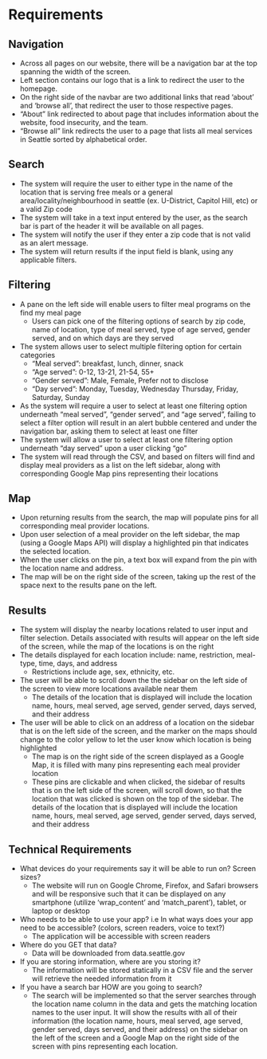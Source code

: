 # Requirements

## Navigation
- Across all pages on our website, there will be a navigation bar at the top spanning the width of the screen.
- Left section contains our logo that is a link to redirect the user to the homepage. 
- On the right side of the navbar are two additional links that read ‘about’ and ‘browse all’, that redirect the user to those respective pages.
- “About” link redirected to about page that includes information about the website, food insecurity, and the team. 
- “Browse all” link redirects the user to a page that lists all meal services in Seattle sorted by alphabetical order.


## Search
- The system will require the user to either type in the name of the location that is serving free meals or a general area/locality/neighbourhood in seattle (ex. U-District, Capitol Hill, etc) or a valid Zip code
- The system will take in a text input entered by the user, as the search bar is part of the header it will be available on all pages. 
- The system will notify the user if they enter a zip code that is not valid as an alert message.
- The system will return results if the input field is blank, using any applicable filters.  


## Filtering
- A pane on the left side will enable users to filter meal programs on the find my meal page
    - Users can pick one of the filtering options of search by zip code, name of location, type of meal served, type of age served, gender served, and on which days are they served
- The system allows user to select multiple filtering option for certain categories 
    - “Meal served”: breakfast, lunch, dinner, snack
    - “Age served”: 0-12, 13-21, 21-54, 55+
    - “Gender served”: Male, Female, Prefer not to disclose
    - “Day served”: Monday, Tuesday, Wednesday Thursday, Friday, Saturday, Sunday
- As the system will require a user to select at least one filtering option underneath “meal served”, “gender served”, and “age served”, failing to select a filter option will result in an alert bubble centered and under the navigation bar, asking them to select at least one filter
- The system will allow a user to select at least one filtering option underneath “day served” upon a user clicking “go”
- The system will read through the CSV, and based on filters will find and display meal providers as a list on the left sidebar, along with corresponding Google Map pins representing their locations


## Map
- Upon returning results from the search, the map will populate pins for all corresponding meal provider locations.
- Upon user selection of a meal provider on the left sidebar, the map (using a Google Maps API) will display a highlighted pin that indicates the selected location. 
- When the user clicks on the pin, a text box will expand from the pin with the location name and address. 
- The map will be on the right side of the screen, taking up the rest of the space next to the results pane on the left. 


## Results
- The system will display the nearby locations related to user input and filter selection. Details associated with results will appear on the left side of the screen, while the map of the locations is on the right
- The details displayed for each location include: name, restriction, meal-type, time, days, and address
    - Restrictions include age, sex, ethnicity, etc.
- The user will be able to scroll down the the sidebar on the left side of the screen to view more locations available near them
    - The details of the location that is displayed will include the location name, hours, meal served, age served, gender served, days served, and their address
- The user will be able to click on an address of a location on the sidebar that is on the left side of the screen, and the marker on the maps should change to the color yellow to let the user know which location is being highlighted
    - The map is on the right side of the screen displayed as a Google Map, it is filled with many pins representing each meal provider location
    - These pins are clickable and when clicked,  the sidebar of results that is on the left side of the screen, will scroll down, so that the location that was clicked is shown on the top of the sidebar. The details of the location that is displayed will include the location name, hours, meal served, age served,  gender served, days served, and their address


## Technical Requirements
- What devices do your requirements say it will be able to run on? Screen sizes?
    - The website will run on Google Chrome, Firefox, and Safari browsers and will be responsive such that it can be displayed on any smartphone (utilize ‘wrap_content’ and ‘match_parent’), tablet, or laptop or desktop
- Who needs to be able to use your app? i.e In what ways does your app need to be accessible? (colors, screen readers, voice to text?)
    - The application will be accessible with screen readers
- Where do you GET that data?
    - Data will be downloaded from data.seattle.gov
- If you are storing information, where are you storing it?
    - The information will be stored statically in a CSV file and the server will retrieve the needed information from it
- If you have a search bar HOW are you going to search?
    - The search will be implemented so that the server searches through the location name column in the data and gets the matching location names to the user input. It will show the results with all of their information (the location name, hours, meal served, age served, gender served, days served, and their address) on the sidebar on the left of the screen and a Google Map on the right side of the screen with pins representing each location.
